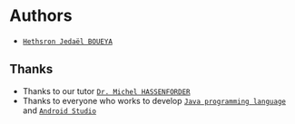 # Authors

*   [`Hethsron Jedaël BOUEYA`](mailto:hetshron-jeadel.boueya@uha.fr)

## Thanks

*   Thanks to our tutor [`Dr. Michel HASSENFORDER`](mailto:michel.hassenforder@uha.fr)
*   Thanks to everyone who works to develop [`Java programming language`](https://www.java.com/fr/) and [`Android Studio`](https://developer.android.com/studio/intro)